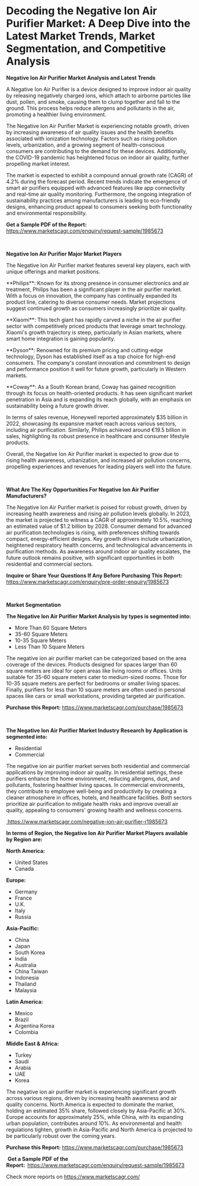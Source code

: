 <p><h1>Decoding the Negative Ion Air Purifier Market: A Deep Dive into the Latest Market Trends, Market Segmentation, and Competitive Analysis</h1></p><p><strong>Negative Ion Air Purifier Market Analysis and Latest Trends</strong></p>
<p><p>A Negative Ion Air Purifier is a device designed to improve indoor air quality by releasing negatively charged ions, which attach to airborne particles like dust, pollen, and smoke, causing them to clump together and fall to the ground. This process helps reduce allergens and pollutants in the air, promoting a healthier living environment. </p><p>The Negative Ion Air Purifier Market is experiencing notable growth, driven by increasing awareness of air quality issues and the health benefits associated with ionization technology. Factors such as rising pollution levels, urbanization, and a growing segment of health-conscious consumers are contributing to the demand for these devices. Additionally, the COVID-19 pandemic has heightened focus on indoor air quality, further propelling market interest.</p><p>The market is expected to exhibit a compound annual growth rate (CAGR) of 4.2% during the forecast period. Recent trends indicate the emergence of smart air purifiers equipped with advanced features like app connectivity and real-time air quality monitoring. Furthermore, the ongoing integration of sustainability practices among manufacturers is leading to eco-friendly designs, enhancing product appeal to consumers seeking both functionality and environmental responsibility.</p></p>
<p><strong>Get a Sample PDF of the Report:&nbsp;</strong> <a href="https://www.marketscagr.com/enquiry/request-sample/1985673?utm_campaign=1848&utm_medium=2&utm_source=Github&utm_content=ia&utm_term=08022025&utm_id=negative-ion-air-purifier">https://www.marketscagr.com/enquiry/request-sample/1985673</a></p>
<p>&nbsp;</p>
<p><strong>Negative Ion Air Purifier Major Market Players</strong></p>
<p><p>The Negative Ion Air Purifier market features several key players, each with unique offerings and market positions. </p><p>**Philips**: Known for its strong presence in consumer electronics and air treatment, Philips has been a significant player in the air purifier market. With a focus on innovation, the company has continually expanded its product line, catering to diverse consumer needs. Market projections suggest continued growth as consumers increasingly prioritize air quality.</p><p>**Xiaomi**: This tech giant has rapidly carved a niche in the air purifier sector with competitively priced products that leverage smart technology. Xiaomi's growth trajectory is steep, particularly in Asian markets, where smart home integration is gaining popularity. </p><p>**Dyson**: Renowned for its premium pricing and cutting-edge technology, Dyson has established itself as a top choice for high-end consumers. The company's constant innovation and commitment to design and performance position it well for future growth, particularly in Western markets.</p><p>**Coway**: As a South Korean brand, Coway has gained recognition through its focus on health-oriented products. It has seen significant market penetration in Asia and is expanding its reach globally, with an emphasis on sustainability being a future growth driver.</p><p>In terms of sales revenue, Honeywell reported approximately $35 billion in 2022, showcasing its expansive market reach across various sectors, including air purification. Similarly, Philips achieved around €19.5 billion in sales, highlighting its robust presence in healthcare and consumer lifestyle products.</p><p>Overall, the Negative Ion Air Purifier market is expected to grow due to rising health awareness, urbanization, and increased air pollution concerns, propelling experiences and revenues for leading players well into the future.</p></p>
<p>&nbsp;</p>
<p><strong>What Are The Key Opportunities For Negative Ion Air Purifier Manufacturers?</strong></p>
<p><p>The Negative Ion Air Purifier market is poised for robust growth, driven by increasing health awareness and rising air pollution levels globally. In 2023, the market is projected to witness a CAGR of approximately 10.5%, reaching an estimated value of $1.2 billion by 2028. Consumer demand for advanced air purification technologies is rising, with preferences shifting towards compact, energy-efficient designs. Key growth drivers include urbanization, heightened respiratory health concerns, and technological advancements in purification methods. As awareness around indoor air quality escalates, the future outlook remains positive, with significant opportunities in both residential and commercial sectors.</p></p>
<p><strong>Inquire or Share Your Questions If Any Before Purchasing This Report:</strong> <a href="https://www.marketscagr.com/enquiry/pre-order-enquiry/1985673?utm_campaign=1848&utm_medium=2&utm_source=Github&utm_content=ia&utm_term=08022025&utm_id=negative-ion-air-purifier">https://www.marketscagr.com/enquiry/pre-order-enquiry/1985673</a></p>
<p>&nbsp;</p>
<p><strong>Market Segmentation</strong></p>
<p><strong>The Negative Ion Air Purifier Market Analysis by types is segmented into:</strong></p>
<p><ul><li>More Than 60 Square Meters</li><li>35-60 Square Meters</li><li>10-35 Square Meters</li><li>Less Than 10 Square Meters</li></ul></p>
<p><p>The negative ion air purifier market can be categorized based on the area coverage of the devices. Products designed for spaces larger than 60 square meters are ideal for open areas like living rooms or offices. Units suitable for 35-60 square meters cater to medium-sized rooms. Those for 10-35 square meters are perfect for bedrooms or smaller living spaces. Finally, purifiers for less than 10 square meters are often used in personal spaces like cars or small workstations, providing targeted air purification.</p></p>
<p><strong>Purchase this Report:&nbsp;</strong><a href="https://www.marketscagr.com/purchase/1985673?utm_campaign=1848&utm_medium=2&utm_source=Github&utm_content=ia&utm_term=08022025&utm_id=negative-ion-air-purifier">https://www.marketscagr.com/purchase/1985673</a></p>
<p>&nbsp;</p>
<p><strong>The Negative Ion Air Purifier Market Industry Research by Application is segmented into:</strong></p>
<p><ul><li>Residential</li><li>Commercial</li></ul></p>
<p><p>The negative ion air purifier market serves both residential and commercial applications by improving indoor air quality. In residential settings, these purifiers enhance the home environment, reducing allergens, dust, and pollutants, fostering healthier living spaces. In commercial environments, they contribute to employee well-being and productivity by creating a cleaner atmosphere in offices, hotels, and healthcare facilities. Both sectors prioritize air purification to mitigate health risks and improve overall air quality, appealing to consumers' growing health and wellness concerns.</p></p>
<p><a href="https://www.marketscagr.com/negative-ion-air-purifier-r1985673?utm_campaign=1848&utm_medium=2&utm_source=Github&utm_content=ia&utm_term=08022025&utm_id=negative-ion-air-purifier">&nbsp;https://www.marketscagr.com/negative-ion-air-purifier-r1985673</a></p>
<p><strong>In terms of Region, the Negative Ion Air Purifier Market Players available by Region are:</strong></p>
<p>
    <p> <strong> North America: </strong>
        <ul>
            <li>United States</li>
            <li>Canada</li>
        </ul>
        </p> 
    <p> <strong> Europe: </strong>
        <ul>
            <li>Germany</li>
            <li>France</li>
            <li>U.K.</li>
            <li>Italy</li>
            <li>Russia</li>
        </ul>
        </p> 
    <p> <strong> Asia-Pacific: </strong>
        <ul>
            <li>China</li>
            <li>Japan</li>
            <li>South Korea</li>
            <li>India</li>
            <li>Australia</li>
            <li>China Taiwan</li>
            <li>Indonesia</li>
            <li>Thailand</li>
            <li>Malaysia</li>
        </ul>
        </p> 
    <p> <strong> Latin America: </strong>
        <ul>
            <li>Mexico</li>
            <li>Brazil</li>
            <li>Argentina Korea</li>
            <li>Colombia</li>
        </ul>
        </p> 
    <p> <strong> Middle East & Africa: </strong>
        <ul>
            <li>Turkey</li>
            <li>Saudi</li>
            <li>Arabia</li>
            <li>UAE</li>
            <li>Korea</li>
        </ul>
    </p>
    </p>
<p><p>The negative ion air purifier market is experiencing significant growth across various regions, driven by increasing health awareness and air quality concerns. North America is expected to dominate the market, holding an estimated 35% share, followed closely by Asia-Pacific at 30%. Europe accounts for approximately 25%, while China, with its expanding urban population, contributes around 10%. As environmental and health regulations tighten, growth in Asia-Pacific and North America is projected to be particularly robust over the coming years.</p></p>
<p><strong>Purchase this Report: </strong><a href="https://www.marketscagr.com/purchase/1985673?utm_campaign=1848&utm_medium=2&utm_source=Github&utm_content=ia&utm_term=08022025&utm_id=negative-ion-air-purifier">https://www.marketscagr.com/purchase/1985673</a></p>
<p>&nbsp;<strong>Get a Sample PDF of the Report:&nbsp;&nbsp;</strong><a href="https://www.marketscagr.com/enquiry/request-sample/1985673?utm_campaign=1848&utm_medium=2&utm_source=Github&utm_content=ia&utm_term=08022025&utm_id=negative-ion-air-purifier">https://www.marketscagr.com/enquiry/request-sample/1985673</a></p>
<p><strong></strong></p>
<p>Check more reports on <a href="https://www.marketscagr.com/?utm_campaign=1848&utm_medium=2&utm_source=Github&utm_content=ia&utm_term=08022025&utm_id=negative-ion-air-purifier">https://www.marketscagr.com/</a></p>